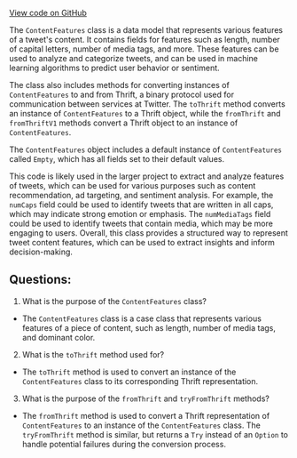 [View code on GitHub](https://github.com/misbahsy/the-algorithm/timelineranker/server/src/main/scala/com/twitter/timelineranker/recap/model/ContentFeatures.scala)

The `ContentFeatures` class is a data model that represents various features of a tweet's content. It contains fields for features such as length, number of capital letters, number of media tags, and more. These features can be used to analyze and categorize tweets, and can be used in machine learning algorithms to predict user behavior or sentiment.

The class also includes methods for converting instances of `ContentFeatures` to and from Thrift, a binary protocol used for communication between services at Twitter. The `toThrift` method converts an instance of `ContentFeatures` to a Thrift object, while the `fromThrift` and `fromThriftV1` methods convert a Thrift object to an instance of `ContentFeatures`.

The `ContentFeatures` object includes a default instance of `ContentFeatures` called `Empty`, which has all fields set to their default values.

This code is likely used in the larger project to extract and analyze features of tweets, which can be used for various purposes such as content recommendation, ad targeting, and sentiment analysis. For example, the `numCaps` field could be used to identify tweets that are written in all caps, which may indicate strong emotion or emphasis. The `numMediaTags` field could be used to identify tweets that contain media, which may be more engaging to users. Overall, this class provides a structured way to represent tweet content features, which can be used to extract insights and inform decision-making.
## Questions: 
 1. What is the purpose of the `ContentFeatures` class?
- The `ContentFeatures` class is a case class that represents various features of a piece of content, such as length, number of media tags, and dominant color.

2. What is the `toThrift` method used for?
- The `toThrift` method is used to convert an instance of the `ContentFeatures` class to its corresponding Thrift representation.

3. What is the purpose of the `fromThrift` and `tryFromThrift` methods?
- The `fromThrift` method is used to convert a Thrift representation of `ContentFeatures` to an instance of the `ContentFeatures` class. The `tryFromThrift` method is similar, but returns a `Try` instead of an `Option` to handle potential failures during the conversion process.